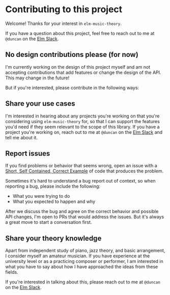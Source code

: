 # Contributing to this project

Welcome! Thanks for your interest in `elm-music-theory`.

If you have a question about this project, feel free to reach out to me at `@duncan` on the [Elm Slack](https://elmlang.herokuapp.com/).

## No design contributions please (for now)

I'm currently working on the design of this project myself and am not accepting contributions that add features or change the design of the API. This may change in the future!

But if you're interested, please contribute in the following ways:

## Share your use cases

I'm interested in hearing about any projects you're working on that you're considering using `elm-music-theory` for, so that I can support the features you'd need if they seem relevant to the scope of this library. If you have a project you're working on, reach out to me at `@duncan` on the [Elm Slack](https://elmlang.herokuapp.com/) and tell me about it.

## Report issues

If you find problems or behavior that seems wrong, open an issue with a [Short, Self Contained, Correct Example](http://sscce.org/) of code that produces the problem.

Sometimes it's hard to understand a bug report out of context, so when reporting a bug, please include the following:
- What you were trying to do
- What you expected to happen and why

After we discuss the bug and agree on the correct behavior and possible API changes, I'm open to PRs that would address the issues. But it's always a great move to start a conversation first.

## Share your theory knowledge

Apart from independent study of piano, jazz theory, and basic arrangement, I consider myself an amateur musician. If you have experience at the university level or as a practicing composer or performer, I am interested in what you have to say about how I have approached the ideas from these fields.
 
If you're interested in talking about this, please reach out to me at `@duncan` on the [Elm Slack](https://elmlang.herokuapp.com/).
